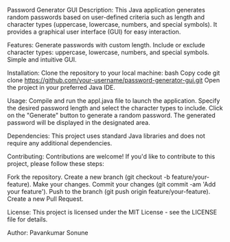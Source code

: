 Password Generator GUI
Description:
This Java application generates random passwords based on user-defined criteria such as length and character types (uppercase, lowercase, numbers, and special symbols). It provides a graphical user interface (GUI) for easy interaction.

Features:
Generate passwords with custom length.
Include or exclude character types: uppercase, lowercase, numbers, and special symbols.
Simple and intuitive GUI.

Installation:
Clone the repository to your local machine:
bash
Copy code
git clone https://github.com/your-username/password-generator-gui.git
Open the project in your preferred Java IDE.

Usage:
Compile and run the appl.java file to launch the application.
Specify the desired password length and select the character types to include.
Click on the "Generate" button to generate a random password.
The generated password will be displayed in the designated area.

Dependencies:
This project uses standard Java libraries and does not require any additional dependencies.

Contributing:
Contributions are welcome! If you'd like to contribute to this project, please follow these steps:

Fork the repository.
Create a new branch (git checkout -b feature/your-feature).
Make your changes.
Commit your changes (git commit -am 'Add your feature').
Push to the branch (git push origin feature/your-feature).
Create a new Pull Request.

License:
This project is licensed under the MIT License - see the LICENSE file for details.

Author:
Pavankumar Sonune





